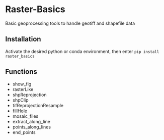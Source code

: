 # Raster-Basics
Basic geoprocessing tools to handle geotiff and shapefile data

## Installation
Activate the desired python or conda environment, then enter `pip install raster_basics`

## Functions
 - show_fig
 - rasterLike
 - shpReprojection
 - shpClip
 - tifReprojectionResample
 - fillHole
 - mosaic_files
 - extract_along_line
 - points_along_lines
 - end_points

